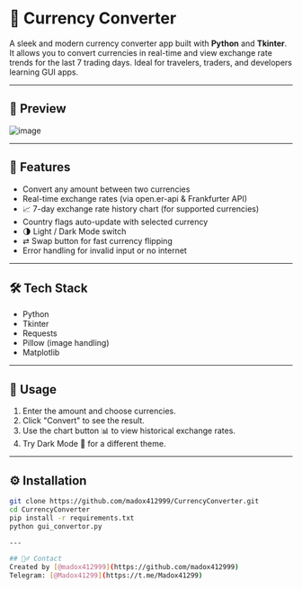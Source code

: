 # 💱 Currency Converter

A sleek and modern currency converter app built with **Python** and **Tkinter**.  
It allows you to convert currencies in real-time and view exchange rate trends for the last 7 trading days. Ideal for travelers, traders, and developers learning GUI apps.

---

## 📸 Preview

![image](https://github.com/user-attachments/assets/869d3310-4a7e-45f0-9226-4a82dc15e064)


---

## 🚀 Features

- Convert any amount between two currencies
- Real-time exchange rates (via open.er-api & Frankfurter API)
- 📈 7-day exchange rate history chart (for supported currencies)
- Country flags auto-update with selected currency
- 🌗 Light / Dark Mode switch
- ⇄ Swap button for fast currency flipping
- Error handling for invalid input or no internet

---

## 🛠 Tech Stack

- Python
- Tkinter
- Requests
- Pillow (image handling)
- Matplotlib

---

## 🚀 Usage
1. Enter the amount and choose currencies.
2. Click "Convert" to see the result.
3. Use the chart button 📊 to view historical exchange rates.
4. Try Dark Mode 🌙 for a different theme.


---

## ⚙️ Installation

```bash
git clone https://github.com/madox412999/CurrencyConverter.git
cd CurrencyConverter
pip install -r requirements.txt
python gui_convertor.py

---

## 🙋‍♂️ Contact
Created by [@madox412999](https://github.com/madox412999)  
Telegram: [@Madox41299](https://t.me/Madox41299)
